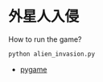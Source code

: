 # 外星人入侵

How to run the game?

```sh
python alien_invasion.py
```

- [pygame](https://github.com/pygame/pygame)

